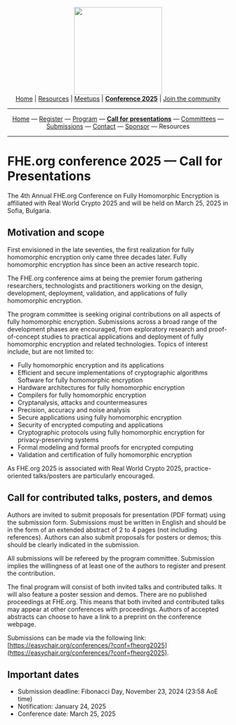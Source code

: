 <!-- Main header navigation -->
<p align="center">
  <img width="200" src="https://user-images.githubusercontent.com/5758427/180978488-db825482-5a58-4c7c-9589-c494a6f0be04.png"><br/>
  <a href="https://fhe-org.github.io">Home</a> | <a href="https://fhe-org.github.io/resources">Resources</a> | <a href="https://fhe-org.github.io/meetups/">Meetups</a> | <a href="https://fhe-org.github.io/conferences/conference-2025/"><b>Conference 2025</b></a> | <a href="https://fhe-org.github.io/community">Join the community</a>
</p>
<hr/>
<!-- /Main header navigation -->


<!-- Header conference 2025 links -->
<p align="center">
  <a href="https://fhe-org.github.io/conferences/conference-2025/">Home</a>
  —
  <a href="https://lu.ma/fhe-org-conference-2025-tickets">Register</a>
  —
  <a href="https://fhe-org.github.io/conferences/conference-2025/program">Program</a>
  —
  <a href="https://fhe-org.github.io/conferences/conference-2025/call-for-presentations"><b>Call for presentations</b></a>
  —
  <a href="https://fhe-org.github.io/conferences/conference-2025/committees">Committees</a>
  —
  <a href="https://fhe-org.github.io/conferences/conference-2025/submissions">Submissions</a>
  —
  <a href="https://fhe-org.github.io/conferences/conference-2025/contact">Contact</a>
  —
  <a href="https://fhe-org.github.io/conferences/conference-2025/sponsor">Sponsor</a>
  —
  Resources
</p>
<hr/>
<!-- /Header conference 2025 links -->


# FHE.org conference 2025 — Call for Presentations

The 4th Annual FHE.org Conference on Fully Homomorphic Encryption is affiliated with Real World Crypto 2025 and will be held on March 25, 2025 in Sofia, Bulgaria.

## **Motivation and scope**

First envisioned in the late seventies, the first realization for fully homomorphic encryption only came three decades later. Fully homomorphic encryption has since been an active research topic.

The FHE.org conference aims at being the premier forum gathering researchers, technologists and practitioners working on the design, development, deployment, validation, and applications of fully homomorphic encryption.

The program committee is seeking original contributions on all aspects of fully homomorphic encryption. Submissions across a broad range of the development phases are encouraged, from exploratory research and proof-of-concept studies to practical applications and deployment of fully homomorphic encryption and related technologies. Topics of interest include, but are not limited to:

* Fully homomorphic encryption and its applications  
* Efficient and secure implementations of cryptographic algorithms Software for fully homomorphic encryption  
* Hardware architectures for fully homomorphic encryption  
* Compilers for fully homomorphic encryption  
* Cryptanalysis, attacks and countermeasures  
* Precision, accuracy and noise analysis  
* Secure applications using fully homomorphic encryption  
* Security of encrypted computing and applications  
* Cryptographic protocols using fully homomorphic encryption for privacy-preserving systems  
* Formal modeling and formal proofs for encrypted computing  
* Validation and certification of fully homomorphic encryption

As FHE.org 2025 is associated with Real World Crypto 2025, practice-oriented talks/posters are particularly encouraged.

## **Call for contributed talks, posters, and demos**

Authors are invited to submit proposals for presentation (PDF format) using the submission form. Submissions must be written in English and should be in the form of an extended abstract of 2 to 4 pages (not including references). Authors can also submit proposals for posters or demos; this should be clearly indicated in the submission.

All submissions will be refereed by the program committee. Submission implies the willingness of at least one of the authors to register and present the contribution.

The final program will consist of both invited talks and contributed talks. It will also feature a poster session and demos. There are no published proceedings at FHE.org. This means that both invited and contributed talks may appear at other conferences with proceedings. Authors of accepted abstracts can choose to have a link to a preprint on the conference webpage.

Submissions can be made via the following link: [https://easychair.org/conferences/?conf=fheorg2025](https://easychair.org/conferences/?conf=fheorg2025).

## **Important dates**

* Submission deadline: Fibonacci Day, November 23, 2024 (23:58 AoE time)  
* Notification: January 24, 2025  
* Conference date: March 25, 2025
